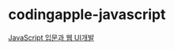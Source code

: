 # codingapple-javascript
[JavaScript 입문과 웹 UI개발](https://codingapple.com/course/javascript-jquery-ui/)